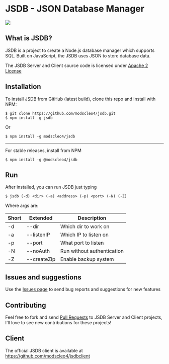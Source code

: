 # JSDB - JSON Database Manager

<a href="https://travis-ci.org/modscleo4/jsdb">
    <img src="https://travis-ci.org/modscleo4/jsdb.svg?branch=master" />
</a>

## What is JSDB?
JSDB is a project to create a Node.js database manager which supports SQL.
Built on JavaScript, the JSDB uses JSON to store database data.

The JSDB Server and Client source code is licensed under <a href="https://github.com/modscleo4/jsdb/blob/master/LICENSE">Apache 2 License</a>

## Installation
To install JSDB from GitHub (latest build), clone this repo and install with NPM:
```
$ git clone https://github.com/modscleo4/jsdb.git
$ npm install -g jsdb
```
Or
```
$ npm install -g modscleo4/jsdb
```

---

For stable releases, install from NPM
```
$ npm install -g @modscleo4/jsdb
```

## Run
After installed, you can run JSDB just typing
```
$ jsdb (-d) <dir> (-a) <address> (-p) <port> (-N) (-Z)
```

Where args are:

| Short | Extended    | Description                |
| ----- | ----------- | -------------------------- |
| -d    | --dir       | Which dir to work on       |
| -a    | --listenIP  | Which IP to listen on      |
| -p    | --port      | What port to listen        |
| -N    | --noAuth    | Run without authentication |
| -Z    | --createZip | Enable backup system       |

## Issues and suggestions
Use the <a href="https://github.com/modscleo4/jsdb/issues">Issues page</a> to send bug reports and suggestions for new features

## Contributing
Feel free to fork and send <a href="https://github.com/modscleo4/jsdb/pulls">Pull Requests</a> to JSDB Server and Client projects, I'll love to see new contributions for these projects!

## Client
The official JSDB client is available at
https://github.com/modscleo4/jsdbclient
